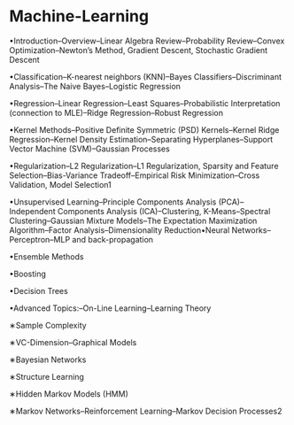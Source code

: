 # Machine-Learning

•Introduction–Overview–Linear Algebra Review–Probability Review–Convex Optimization–Newton’s Method, Gradient Descent, Stochastic Gradient Descent

•Classification–K-nearest neighbors (KNN)–Bayes Classifiers–Discriminant Analysis–The Naive Bayes–Logistic Regression

•Regression–Linear Regression–Least Squares–Probabilistic Interpretation (connection to MLE)–Ridge Regression–Robust Regression

•Kernel Methods–Positive Definite Symmetric (PSD) Kernels–Kernel Ridge Regression–Kernel Density Estimation–Separating Hyperplanes–Support Vector Machine (SVM)–Gaussian Processes

•Regularization–L2 Regularization–L1 Regularization, Sparsity and Feature Selection–Bias-Variance Tradeoff–Empirical Risk Minimization–Cross Validation, Model Selection1

•Unsupervised Learning–Principle Components Analysis 
(PCA)–Independent Components Analysis (ICA)–Clustering, K-Means–Spectral Clustering–Gaussian Mixture Models–The Expectation Maximization Algorithm–Factor Analysis–Dimensionality Reduction•Neural Networks–Perceptron–MLP and back-propagation

•Ensemble Methods

•Boosting

•Decision Trees

•Advanced Topics:–On-Line Learning–Learning Theory

∗Sample Complexity

∗VC-Dimension–Graphical Models

∗Bayesian Networks

∗Structure Learning

∗Hidden Markov Models (HMM)

∗Markov Networks–Reinforcement Learning–Markov Decision Processes2

